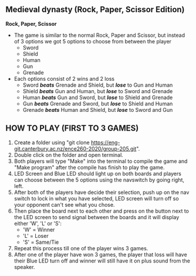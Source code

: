 ## Medieval dynasty (Rock, Paper, Scissor Edition)
**Rock, Paper, Scissor**
- The game is similar to the normal Rock, Paper and Scissor, but instead 
of 3 options we got 5 options to choose from between the player
  - Sword
  - Shield
  - Human
  - Gun
  - Grenade
- Each options consist of 2 wins and 2 loss
  - Sword ***beats*** Grenade and Shield, but ***lose*** to Gun and Human
  - Shield ***beats*** Gun and Human, but ***lose*** to Sword and Grenade
  - Human ***beats*** Gun and Sword, but ***lose*** to Shield and Grenade
  - Gun ***beats*** Grenade and Sword, but ***lose*** to Shield and Human
  - Grenade ***beats*** Human and Shield, but ***lose*** to Sword and Gun

## HOW TO PLAY (FIRST TO 3 GAMES)
1.  Create a folder using "git clone https://eng-git.canterbury.ac.nz/ence260-2020/group-205.git".
2.  Double click on the folder and open terminal.
3.  Both players will type "Make" into the terminal to compile the game and "Make program" after the compile has finish to play the game.
4.  LED Screen and Blue LED should light up on both boards and players can choose between the 5 options using the navswitch by going right, left.
5.  After both of the players have decide their selection, push up on the nav switch to lock in what you have selected, LED screen will turn off so your opponent can't see what you chose.
6.  Then place the board next to each other and press on the button next to the LED screen to send signal between the boards and it will display either 'W', 'L' or 'S':
    - 'W' = Winner
    - 'L' = Loser
    - 'S' = Same/Tie
7. Repeat this process till one of the player wins 3 games.
8. After one of the player have won 3 games, the player that loss will have their Blue LED turn off and winner will still have it on plus sound from the speaker.

